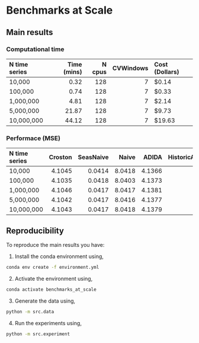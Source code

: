 # Benchmarks at Scale

## Main results

### Computational time

| N time series   |   Time (mins) |   N cpus |   CVWindows | Cost (Dollars)   |
|:----------------|--------------:|---------:|------------:|:-----------------|
| 10,000          |          0.32 |      128 |           7 | $0.14            |
| 100,000         |          0.74 |      128 |           7 | $0.33            |
| 1,000,000       |          4.81 |      128 |           7 | $2.14            |
| 5,000,000       |         21.87 |      128 |           7 | $9.73            |
| 10,000,000      |         44.12 |      128 |           7 | $19.63           |

### Performace (MSE)

| N time series   |   Croston |   SeasNaive |   Naive |   ADIDA |   HistoricAverage |   SeasWindowAverage |   iMAPA |   WindowAverage |   SeasExpSmooth |
|:----------------|----------:|------------:|--------:|--------:|------------------:|--------------------:|--------:|----------------:|----------------:|
| 10,000          |    4.1045 |      0.0414 |  8.0418 |  4.1366 |            4.0313 |              0.026  |  4.1366 |          4.0239 |          8.0377 |
| 100,000         |    4.1035 |      0.0418 |  8.0403 |  4.1373 |            4.0307 |              0.0261 |  4.1373 |          4.0233 |          8.0372 |
| 1,000,000       |    4.1046 |      0.0417 |  8.0417 |  4.1381 |            4.0314 |              0.026  |  4.1381 |          4.024  |          8.038  |
| 5,000,000       |    4.1042 |      0.0417 |  8.0416 |  4.1377 |            4.0311 |              0.026  |  4.1377 |          4.0237 |          8.038  |
| 10,000,000      |    4.1043 |      0.0417 |  8.0418 |  4.1379 |            4.0313 |              0.026  |  4.1379 |          4.0239 |          8.0381 |

## Reproducibility

To reproduce the main results you have:
1. Install the conda environment using,

```bash
conda env create -f environment.yml
```

2. Activate the environment using,

```bash
conda activate benchmarks_at_scale
```

3. Generate the data using,

```bash
python -m src.data
```

4. Run the experiments using,

```bash
python -m src.experiment
```
